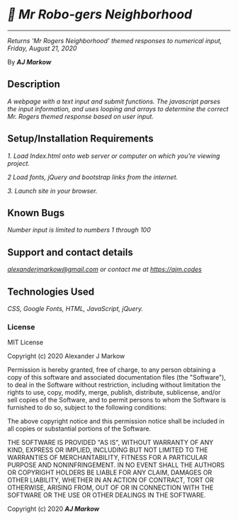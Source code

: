 # *🤖 Mr Robo-gers Neighborhood*

* * *
*Returns 'Mr Rogers Neighborhood' themed responses to numerical input, Friday, August 21, 2020*

By ***AJ Markow***


## Description

*A webpage with a text input and submit functions.  The javascript parses the input information, and uses looping and arrays to determine the correct Mr. Rogers themed response based on user input.*


## Setup/Installation Requirements

*1. Load Index.html onto web server or computer on which you're viewing project.*  

*2 Load fonts, jQuery and bootstrap links from the internet.*  

*3. Launch site in your browser.*


## Known Bugs

*Number input is limited to numbers 1 through 100*

## Support and contact details

*alexanderjmarkow@gmail.com or contact me at https://ajm.codes*


## Technologies Used

*CSS, Google Fonts, HTML, JavaScript, jQuery.*

### License

MIT License

Copyright (c) 2020 Alexander J Markow

Permission is hereby granted, free of charge, to any person obtaining a copy
of this software and associated documentation files (the "Software"), to deal
in the Software without restriction, including without limitation the rights
to use, copy, modify, merge, publish, distribute, sublicense, and/or sell
copies of the Software, and to permit persons to whom the Software is
furnished to do so, subject to the following conditions:

The above copyright notice and this permission notice shall be included in all
copies or substantial portions of the Software.

THE SOFTWARE IS PROVIDED "AS IS", WITHOUT WARRANTY OF ANY KIND, EXPRESS OR
IMPLIED, INCLUDING BUT NOT LIMITED TO THE WARRANTIES OF MERCHANTABILITY,
FITNESS FOR A PARTICULAR PURPOSE AND NONINFRINGEMENT. IN NO EVENT SHALL THE
AUTHORS OR COPYRIGHT HOLDERS BE LIABLE FOR ANY CLAIM, DAMAGES OR OTHER
LIABILITY, WHETHER IN AN ACTION OF CONTRACT, TORT OR OTHERWISE, ARISING FROM,
OUT OF OR IN CONNECTION WITH THE SOFTWARE OR THE USE OR OTHER DEALINGS IN THE
SOFTWARE.

Copyright (c) 2020 ***AJ Markow***
